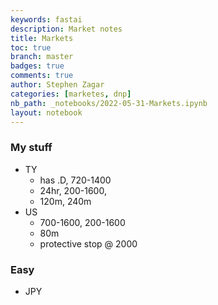 ```yaml
---
keywords: fastai
description: Market notes
title: Markets
toc: true
branch: master
badges: true
comments: true
author: Stephen Zagar
categories: [marketes, dnp]
nb_path: _notebooks/2022-05-31-Markets.ipynb
layout: notebook
---
```


<!--
#################################################
### THIS FILE WAS AUTOGENERATED! DO NOT EDIT! ###
#################################################
# file to edit: _notebooks/2022-05-31-Markets.ipynb
-->

<div class="container" id="notebook-container">
        
<div class="cell border-box-sizing text_cell rendered"><div class="inner_cell">
<div class="text_cell_render border-box-sizing rendered_html">
<h3 id="My-stuff">My stuff<a class="anchor-link" href="#My-stuff"> </a></h3><ul>
<li>TY<ul>
<li>has .D, 720-1400</li>
<li>24hr, 200-1600, </li>
<li>120m, 240m</li>
</ul>
</li>
<li>US<ul>
<li>700-1600, 200-1600</li>
<li>80m</li>
<li>protective stop @ 2000</li>
</ul>
</li>
</ul>

</div>
</div>
</div>
<div class="cell border-box-sizing text_cell rendered"><div class="inner_cell">
<div class="text_cell_render border-box-sizing rendered_html">
<h3 id="Easy">Easy<a class="anchor-link" href="#Easy"> </a></h3><ul>
<li>JPY</li>
</ul>

</div>
</div>
</div>
</div>
 


